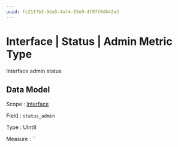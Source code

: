 ```yaml
---
uuid: fc2117b2-9da5-4af4-82e0-4f97f0db42a3
---
```

# Interface | Status | Admin Metric Type

Interface admin status

## Data Model

Scope
: [Interface](../../../metric-scopes-reference/interface.md)

Field
: `status_admin`

Type
: UInt8

Measure
: ``
